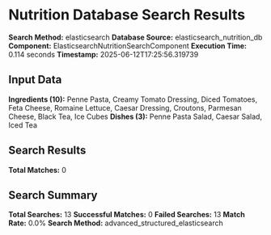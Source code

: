 # Nutrition Database Search Results

**Search Method:** elasticsearch
**Database Source:** elasticsearch_nutrition_db
**Component:** ElasticsearchNutritionSearchComponent
**Execution Time:** 0.114 seconds
**Timestamp:** 2025-06-12T17:25:56.319739

## Input Data
**Ingredients (10):** Penne Pasta, Creamy Tomato Dressing, Diced Tomatoes, Feta Cheese, Romaine Lettuce, Caesar Dressing, Croutons, Parmesan Cheese, Black Tea, Ice Cubes
**Dishes (3):** Penne Pasta Salad, Caesar Salad, Iced Tea

## Search Results
**Total Matches:** 0

## Search Summary
**Total Searches:** 13
**Successful Matches:** 0
**Failed Searches:** 13
**Match Rate:** 0.0%
**Search Method:** advanced_structured_elasticsearch

